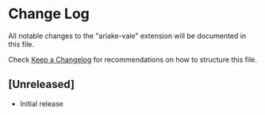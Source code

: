 # Change Log

All notable changes to the "ariake-vale" extension will be documented in this file.

Check [Keep a Changelog](http://keepachangelog.com/) for recommendations on how to structure this file.

## [Unreleased]

- Initial release

